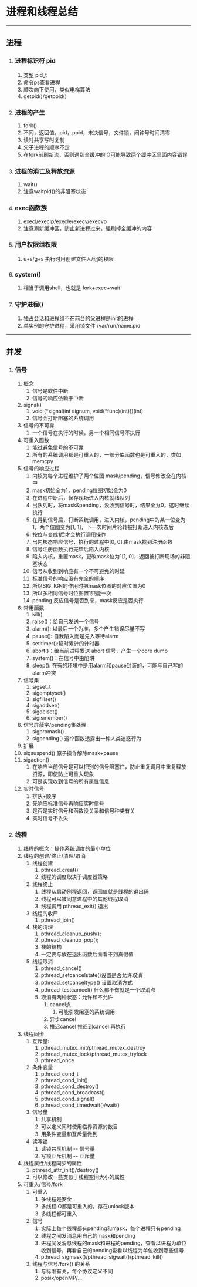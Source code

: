 # 进程和线程总结
---
## 进程
1. ### 进程标识符 pid
   1. 类型 pid_t
   2. 命令ps查看进程
   3. 顺次向下使用，类似电梯算法
   4. getpid()/getppid()

2. ### 进程的产生
   1. fork()
   2. 不同，返回值，pid，ppid，未决信号，文件锁，闹钟号时间清零
   3. 读时共享写时复制
   4. 父子进程的顺序不定
   5. 在fork前刷新流，否则遇到全缓冲的IO可能导致两个缓冲区里面内容错误

3. ### 进程的消亡及释放资源
   1. wait()
   2. 注意waitpid()的非阻塞状态

4. ### exec函数族
   1. execl/execlp/execle/execv/execvp
   2. 注意涮新缓冲区，防止新进程过来，强刷掉全缓冲的内容

5. ### 用户权限组权限
   1. u+s/g+s 执行时用创建文件人/组的权限

6. ### system()
   1. 相当于调用shell，也就是 fork+exec+wait

7. ### 守护进程()
   1. 独占会话和进程组不在前台的父进程是init的进程
   2. 单实例的守护进程，采用锁文件 /var/run/name.pid

---
## 并发
1. ### 信号
   1. 概念
      1. 信号是软件中断
      2. 信号的响应依赖于中断
   2. signal()
      1. void (*signal(int signum, void(*func)(int)))(int)
      2. 信号会打断阻塞的系统调用
   3. 信号的不可靠
      1. 一个信号在执行的时候，另一个相同信号不执行
   4. 可重入函数
      1. 能过避免信号的不可靠
      2. 所有的系统调用都是可重入的，一部分库函数也是可重入的，类如memcpy
   5. 信号的响应过程
      1. 内核为每个进程维护了两个位图 mask/pending，信号修改全在内核中
      2. mask初始全为1，pending位图初始全为0
      3. 在进程中断后，保存现场进入内核就绪队列
      4. 出队列时，将mask&pending，没收到信号时，结果全为0，这时继续执行
      5. 在得到信号后，打断系统调用，进入内核，pending中的某一位变为1，两个位图变为[1, 1]，下一次时间片轮转被打断进入内核态后
      6. 按位与变成1后才会执行调用操作
      7. 出内核态响应信号，执行的过程中[0, 0],由mask找到注册函数
      8. 信号注册函数执行完毕后陷入内核
      9. 陷入内核，重置mask，更改mask位为1[1, 0]，返回被打断现场的非阻塞状态
      10. 信号从收到到响应有一个不可避免的时延
      11. 标准信号的响应没有完全的顺序
      12. 所以SIG_IGN的作用时把mask位图的对应位置为0
      13. 所以多相同信号时位图置1只能一次
      14. pending 反应信号是否到来，mask反应是否执行
   6. 常用函数
      1. kill()
      2. raise()：给自己发送一个信号
      3. alarm(): 以最后一个为准，多个产生错误尽量不写
      4. pause(): 自我陷入而是先入等待alarm
      5. setitimer():延时累计的计时器
      6. abort()：给当前进程发送 abort 信号，产生一个core dump
      7. system()：在信号中由陷阱
      8. sleep(): 在有的环境中是用alarm和pause封装的，可能与自己写的alarm冲突
   7. 信号集
      1. sigset_t
      2. sigemptyset()
      3. sigfillset()
      4. sigaddset()
      5. sigdelset()
      6. sigismember()
   8. 信号屏蔽字/pending集处理
      1. sigpromask()
      2. sigpending() 这个函数透露出一种人类迷惑行为
   9.  扩展
      1. sigsuspend() 原子操作解除mask+pause
      2. sigaction()
         1. 在响应当前信号是可以把别的信号阻塞住，防止重复调用中重复释放资源，即使防止可重入现象
         2. 可是实现收到信号的所有属性信息
   10. 实时信号
       1. 排队+顺序
       2. 先响应标准信号再响应实时信号
       3. 是否是实时信号和函数没关系和信号种类有关
       4. 实时信号不丢失
2. ### 线程
   1. 线程的概念：操作系统调度的最小单位
   2. 线程的创建/终止/清理/取消
      1. 线程创建
         1. pthread_creat()
         2. 线程的调度取决于调度器策略
      2. 线程终止
         1. 线程从启动例程返回，返回值就是线程的退出码
         2. 线程可以被同意进程中的其他线程取消
         3. 线程调用 pthread_exit() 退出
      3. 线程的收尸
         1. pthread_join()
      4. 栈的清理
         1. pthread_cleanup_push();
         2. pthread_cleanup_pop();
         3. 栈的结构
         4. 一定要与放在退出函数后面看不到真假值
      5. 线程取消
         1. pthread_cancel()
         2. pthread_setcancelstate()设置是否允许取消
         3. pthread_setcanceltype() 设置取消方式
         4. pthread_testcamcel() 什么都不做就是一个取消点
         5. 取消有两种状态：允许和不允许
            1. cancel点
               1. 可能引发阻塞的系统调用
            2. 异步cancel
            3. 推迟cancel 推迟到cancel 再执行
   3. 线程同步
      1. 互斥量:
         1. pthread_mutex_init/pthread_mutex_destroy
         2. pthread_mutex_lock/pthread_mutex_trylock
         3. pthread_once
      2. 条件变量
         1. pthread_cond_t
         2. pthread_cond_init()
         3. pthread_cond_destroy()
         4. pthread_cond_broadcast()
         5. pthread_cond_signal()
         6. pthread_cond_timedwait()/wait()
      3. 信号量
         1. 共享机制
         2. 可以定义同时使用临界资源的数目
         3. 用条件变量和互斥量做到
      4. 读写锁
         1. 读锁共享机制 -- 信号量
         2. 写锁互斥机制 -- 互斥量
   4. 线程属性/线程同步的属性
      1. pthread_attr_init()/destroy()
      2. 可以修改一些类似于线程空间大小的属性
   5. 可重入/信号/fork
      1. 可重入
         1. 多线程是安全
         2. 多线程IO都是可重入的，存在unlock版本
         3. 多线程都可重入
      2. 信号
         1. 实际上每个线程都有pending和mask，每个进程只有pending
         2. 线程之间发消息用自己的mask和pending
         3. 进程间发消息线程的mask和进程的pending，查看以进程为单位收到信号，再看自己的pending查看以线程为单位收到哪些信号
         4. pthread_sigmask()/pthread_sigwait()/pthread_kill()
      3. 线程与信号/fork() 的关系
         1. 与标准有关，每个协议定义不同
         2. posix/openMP/...
